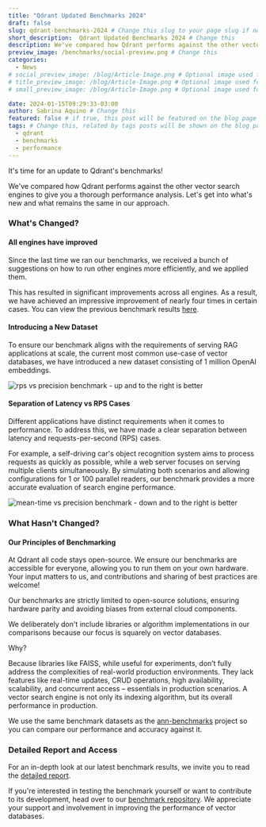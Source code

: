 ```yaml
---
title: "Qdrant Updated Benchmarks 2024"
draft: false
slug: qdrant-benchmarks-2024 # Change this slug to your page slug if needed
short_description:  Qdrant Updated Benchmarks 2024 # Change this
description: We've compared how Qdrant performs against the other vector search engines to give you a thorough performance analysis # Change this
preview_image: /benchmarks/social-preview.png # Change this
categories:
  - News
# social_preview_image: /blog/Article-Image.png # Optional image used for link previews
# title_preview_image: /blog/Article-Image.png # Optional image used for blog post title
# small_preview_image: /blog/Article-Image.png # Optional image used for small preview in the list of blog posts

date: 2024-01-15T09:29:33-03:00
author: Sabrina Aquino # Change this
featured: false # if true, this post will be featured on the blog page
tags: # Change this, related by tags posts will be shown on the blog page
  - qdrant
  - benchmarks
  - performance
---
```


It's time for an update to Qdrant's benchmarks! 

We've compared how Qdrant performs against the other vector search engines to give you a thorough performance analysis. Let's get into what's new and what remains the same in our approach. 

### What's Changed?

#### All engines have improved

Since the last time we ran our benchmarks, we received a bunch of suggestions on how to run other engines more efficiently, and we applied them. 

This has resulted in significant improvements across all engines. As a result, we have achieved an impressive improvement of nearly four times in certain cases. You can view the previous benchmark results [here](https://qdrant.tech/benchmarks/single-node-speed-benchmark-2022/).

#### Introducing a New Dataset

To ensure our benchmark aligns with the requirements of serving RAG applications at scale, the current most common use-case of vector databases, we have introduced a new dataset consisting of 1 million OpenAI embeddings.

![rps vs precision benchmark - up and to the right is better](/blog/qdrant-updated-benchmarks-2024/rps-bench.png)
#### Separation of Latency vs RPS Cases

Different applications have distinct requirements when it comes to performance. To address this, we have made a clear separation between latency and requests-per-second (RPS) cases. 

For example, a self-driving car's object recognition system aims to process requests as quickly as possible, while a web server focuses on serving multiple clients simultaneously. By simulating both scenarios and allowing configurations for 1 or 100 parallel readers, our benchmark provides a more accurate evaluation of search engine performance.

![mean-time vs precision benchmark - down and to the right is better](/blog/qdrant-updated-benchmarks-2024/latency-bench.png)
### What Hasn't Changed?

#### Our Principles of Benchmarking

At Qdrant all code stays open-source. We ensure our benchmarks are accessible for everyone, allowing you to run them on your own hardware. Your input matters to us, and contributions and sharing of best practices are welcome!


Our benchmarks are strictly limited to open-source solutions, ensuring hardware parity and avoiding biases from external cloud components. 


We deliberately don't include libraries or algorithm implementations in our comparisons because our focus is squarely on vector databases. 

Why?

Because libraries like FAISS, while useful for experiments, don’t fully address the complexities of real-world production environments. They lack features like real-time updates, CRUD operations, high availability, scalability, and concurrent access – essentials in production scenarios. A vector search engine is not only its indexing algorithm, but its overall performance in production.


We use the same benchmark datasets as the [ann-benchmarks](https://github.com/erikbern/ann-benchmarks/#data-sets) project so you can compare our performance and accuracy against it.

### Detailed Report and Access

For an in-depth look at our latest benchmark results, we invite you to read the [detailed report](qdrant.tech/benchmarks).


If you're interested in testing the benchmark yourself or want to contribute to its development, head over to our [benchmark repository](github.com/qdrant/vector-db-benchmark). We appreciate your support and involvement in improving the performance of vector databases.


